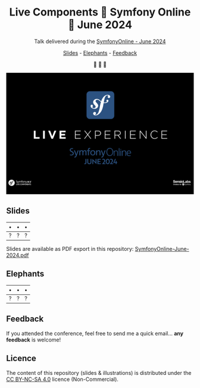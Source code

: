 <h1 align="center">Live Components 🐘 Symfony Online 🐘 June 2024</h1>

<p align="center">Talk delivered during the <a href="https://live.symfony.com/2024-online-june/schedule#live-component-experience">SymfonyOnline - June 2024</a></p>

<p align="center"><a href="#slides">Slides</a>  - <a href="#elephants">Elephants</a> - <a href="#feedback">Feedback</a></p>

<p align="center">🐘 🐘 🐘</p>

![live-component-symfony-online-june](https://github.com/smnandre/symfonyonline-june-2024/blob/main/images/SymfonyOnline-June-2024.png)

## Slides

| •| • | • | 
| - | - | - |
| ? | ? | ? |

Slides are available as PDF export in this repository: [SymfonyOnline-June-2024.pdf](https://github.com/smnandre/symfonyonline-june-2024/blob/632c7c492b0cb1f432f45155bb7de526efad80c6/SymfonyOnline-June-2024.pdf)

## Elephants

| • | • | • |
| - | - | - |
| ? | ? | ? |
 
## Feedback

If you attended the conference, feel free to send me a quick email... **any feedback** is welcome!

## Licence

The content of this repository (slides & illustrations) is distributed under the [CC BY-NC-SA 4.0](https://creativecommons.org/licenses/by-nc-sa/4.0/legalcode.fr) licence (Non-Commercial).
